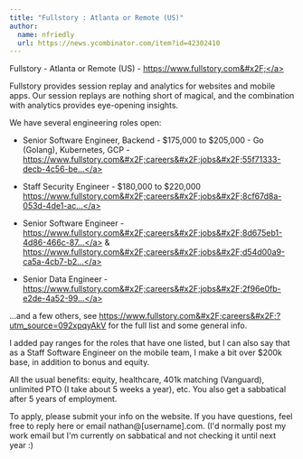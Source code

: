 ```yaml
---
title: "Fullstory : Atlanta or Remote (US)"
author:
  name: nfriedly
  url: https://news.ycombinator.com/item?id=42302410
---
```

Fullstory - Atlanta or Remote (US) - <a href="https:&#x2F;&#x2F;www.fullstory.com&#x2F;" rel="nofollow">https:&#x2F;&#x2F;www.fullstory.com&#x2F;</a>

Fullstory provides session replay and analytics for websites and mobile apps. Our session replays are nothing short of magical, and the combination with analytics provides eye-opening insights.

We have several engineering roles open:

* Senior Software Engineer, Backend - $175,000 to $205,000 - Go (Golang), Kubernetes, GCP - <a href="https:&#x2F;&#x2F;www.fullstory.com&#x2F;careers&#x2F;jobs&#x2F;55f71333-decb-4c56-be5e-d5c02feb8c7b&#x2F;?ashby_jid=55f71333-decb-4c56-be5e-d5c02feb8c7b&amp;utm_source=092xpqyAkV" rel="nofollow">https:&#x2F;&#x2F;www.fullstory.com&#x2F;careers&#x2F;jobs&#x2F;55f71333-decb-4c56-be...</a>

* Staff Security Engineer - $180,000 to $220,000 <a href="https:&#x2F;&#x2F;www.fullstory.com&#x2F;careers&#x2F;jobs&#x2F;8cf67d8a-053d-4de1-aca2-b3b41158c7af&#x2F;?ashby_jid=8cf67d8a-053d-4de1-aca2-b3b41158c7af&amp;utm_source=092xpqyAkV" rel="nofollow">https:&#x2F;&#x2F;www.fullstory.com&#x2F;careers&#x2F;jobs&#x2F;8cf67d8a-053d-4de1-ac...</a>

* Senior Software Engineer - <a href="https:&#x2F;&#x2F;www.fullstory.com&#x2F;careers&#x2F;jobs&#x2F;8d675eb1-4d86-466c-87ec-d7433c9a373d&#x2F;?ashby_jid=8d675eb1-4d86-466c-87ec-d7433c9a373d&amp;utm_source=092xpqyAkV" rel="nofollow">https:&#x2F;&#x2F;www.fullstory.com&#x2F;careers&#x2F;jobs&#x2F;8d675eb1-4d86-466c-87...</a> &amp; <a href="https:&#x2F;&#x2F;www.fullstory.com&#x2F;careers&#x2F;jobs&#x2F;d54d00a9-ca5a-4cb7-b23e-ebc8b75e9752&#x2F;?ashby_jid=d54d00a9-ca5a-4cb7-b23e-ebc8b75e9752&amp;utm_source=092xpqyAkV" rel="nofollow">https:&#x2F;&#x2F;www.fullstory.com&#x2F;careers&#x2F;jobs&#x2F;d54d00a9-ca5a-4cb7-b2...</a>

* Senior Data Engineer - <a href="https:&#x2F;&#x2F;www.fullstory.com&#x2F;careers&#x2F;jobs&#x2F;2f96e0fb-e2de-4a52-99db-33b0e260a805&#x2F;?ashby_jid=2f96e0fb-e2de-4a52-99db-33b0e260a805&amp;utm_source=092xpqyAkV" rel="nofollow">https:&#x2F;&#x2F;www.fullstory.com&#x2F;careers&#x2F;jobs&#x2F;2f96e0fb-e2de-4a52-99...</a>

...and a few others, see <a href="https:&#x2F;&#x2F;www.fullstory.com&#x2F;careers&#x2F;?utm_source=092xpqyAkV" rel="nofollow">https:&#x2F;&#x2F;www.fullstory.com&#x2F;careers&#x2F;?utm_source=092xpqyAkV</a> for the full list and some general info.

I added pay ranges for the roles that have one listed, but I can also say that as a Staff Software Engineer on the mobile team, I make a bit over $200k base, in addition to bonus and equity.

All the usual benefits: equity, healthcare, 401k matching (Vanguard), unlimited PTO (I take about 5 weeks a year), etc. You also get a sabbatical after 5 years of employment.

To apply, please submit your info on the website.  If you have questions, feel free to reply here or email nathan@[username].com. (I&#x27;d normally post my work email but I&#x27;m currently on sabbatical and not checking it until next year :)
<JobApplication />
